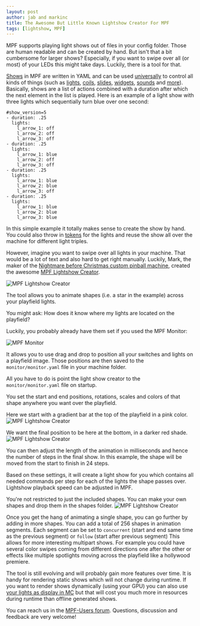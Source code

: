 ```yaml
---
layout: post
author: jab and markinc
title: The Awesome But Little Known Lightshow Creator For MPF
tags: [lightshow, MPF]
---
```

MPF supports playing light shows out of files in your config folder.
Those are human readable and can be created by hand.
But isn't that a bit cumbersome for larger shows?
Especially, if you want to swipe over all (or most) of your LEDs this might
take days.
Luckily, there is a tool for that.

[Shows](https://docs.missionpinball.org/en/dev/shows/index.html) in MPF are
written in YAML and can be used
[universally](https://docs.missionpinball.org/en/dev/config_players/index.html)
to control all kinds of things (such as
[lights](https://docs.missionpinball.org/en/dev/config_players/coil_player.html),
[coils](https://docs.missionpinball.org/en/dev/config_players/coil_player.html),
[slides](https://docs.missionpinball.org/en/dev/config_players/slide_player.html),
[widgets](https://docs.missionpinball.org/en/dev/config_players/widget_player.html),
[sounds](https://docs.missionpinball.org/en/dev/config_players/sound_player.html)
and [more](https://docs.missionpinball.org/en/dev/config_players/index.html)).
Basically, shows are a list of actions combined with a duration after which
the next element in the list is played.
Here is an example of a light show with three lights which sequentially turn
blue over one second:

    #show_version=5
    - duration: .25
      lights:
        l_arrow_1: off
        l_arrow_2: off
        l_arrow_3: off
    - duration: .25
      lights:
        l_arrow_1: blue
        l_arrow_2: off
        l_arrow_3: off
    - duration: .25
      lights:
        l_arrow_1: blue
        l_arrow_2: blue
        l_arrow_3: off
    - duration: .25
      lights:
        l_arrow_1: blue
        l_arrow_2: blue
        l_arrow_3: blue

In this simple example it totally makes sense to create the show by hand.
You could also throw in
[tokens](https://docs.missionpinball.org/en/dev/shows/tokens.html)
for the lights and reuse the show all
over the machine for different light triples.

However, imagine you want to swipe over all lights in your machine.
That would be a lot of text and also hard to get right manually.
Luckily, Mark, the maker of the
[Nightmare before Christmas custom pinball machine](https://pinside.com/pinball/forum/topic/the-nightmare-before-christmas),
created the awesome
[MPF Lightshow Creator](https://docs.missionpinball.org/en/dev/tools/showcreator/index.html).

![MPF Lightshow Creator](https://docs.missionpinball.org/en/dev/_images/showcreator.png)

The tool allows you to animate shapes (i.e. a star in the example) across your playfield lights.

You might ask: How does it know where my lights are located on the playfield?

Luckily, you probably already have them set if you used the MPF Monitor:

![MPF Monitor](https://docs.missionpinball.org/en/dev/_images/mpf-monitor.jpg)

It allows you to use drag and drop to position all your switches and lights on
a playfield image.
Those positions are then saved to the ``monitor/monitor.yaml`` file in your
machine folder.

All you have to do is point the light show creator to the ``monitor/monitor.yaml`` file on startup.

You set the start and end positions, rotations, scales and colors of that shape
anywhere you want over the playfield.

Here we start with a gradient bar at the top of the playfield in a pink color.
![MPF Lightshow Creator](https://docs.missionpinball.org/en/dev/_images/showcreator_start.png)

We want the final position to be here at the bottom, in a darker red shade.
![MPF Lightshow Creator](https://docs.missionpinball.org/en/dev/_images/showcreator_end.png)

You can then adjust the length of the animation in milliseconds and hence the number of steps in the final show.
In this example, the shape will be moved from the start to finish in 24 steps.

Based on these settings, it will create a light show for you which contains all needed commands
per step for each of the lights the shape passes over. Lightshow playback speed can be adjusted in MPF.

You're not restricted to just the included shapes.  You can make your own shapes and drop them in the shapes folder.
![MPF Lightshow Creator](https://docs.missionpinball.org/en/dev/_images/showcreator_shapes.png)

Once you get the hang of animating a single shape, you can go further by adding in more shapes.
You can add a total of 256 shapes in animation segments.
Each segment can be set to ``concurrent`` (start and end same time as the previous segment)
or ``follow`` (start after previous segment)
This allows for more interesting multipart shows. For example you could have several color swipes coming from different directions
one after the other or effects like multiple spotlights moving across the playfield like a hollywood premiere.

The tool is still evolving and will probably gain more features over time.
It is handy for rendering static shows which will not change during runtime.
If you want to render shows dynamically (using your GPU) you can also use
[your lights as display in MC](https://docs.missionpinball.org/en/dev/config_players/display_light_player.html)
but that will cost you much more in resources during runtime than offline generated shows.

You can reach us in the [MPF-Users forum](https://groups.google.com/forum/#!forum/mpf-users).
Questions, discussion and feedback are very welcome!